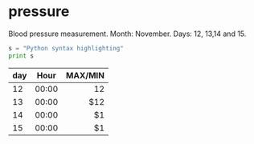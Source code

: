 # pressure
Blood pressure measurement.
Month: November.
Days: 12, 13,14 and 15. 

 
```python
s = "Python syntax highlighting"
print s
```


| day     | Hour          | MAX/MIN |
|-------- |:-------------:| -----:|
| 12      | 00:00 | 12 |  9 |
| 13      | 00:00      |   $12 |
| 14      | 00:00      |    $1 |
| 15      | 00:00 |    $1 |


